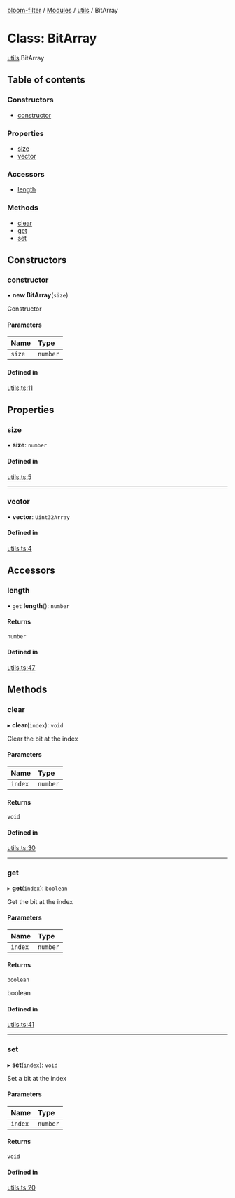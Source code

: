 [bloom-filter](../README.md) / [Modules](../modules.md) / [utils](../modules/utils.md) / BitArray

# Class: BitArray

[utils](../modules/utils.md).BitArray

## Table of contents

### Constructors

- [constructor](utils.BitArray.md#constructor)

### Properties

- [size](utils.BitArray.md#size)
- [vector](utils.BitArray.md#vector)

### Accessors

- [length](utils.BitArray.md#length)

### Methods

- [clear](utils.BitArray.md#clear)
- [get](utils.BitArray.md#get)
- [set](utils.BitArray.md#set)

## Constructors

### constructor

• **new BitArray**(`size`)

Constructor

#### Parameters

| Name | Type |
| :------ | :------ |
| `size` | `number` |

#### Defined in

[utils.ts:11](https://github.com/rymnc/bloom-filter-ts/blob/dfdd230/lib/utils.ts#L11)

## Properties

### size

• **size**: `number`

#### Defined in

[utils.ts:5](https://github.com/rymnc/bloom-filter-ts/blob/dfdd230/lib/utils.ts#L5)

___

### vector

• **vector**: `Uint32Array`

#### Defined in

[utils.ts:4](https://github.com/rymnc/bloom-filter-ts/blob/dfdd230/lib/utils.ts#L4)

## Accessors

### length

• `get` **length**(): `number`

#### Returns

`number`

#### Defined in

[utils.ts:47](https://github.com/rymnc/bloom-filter-ts/blob/dfdd230/lib/utils.ts#L47)

## Methods

### clear

▸ **clear**(`index`): `void`

Clear the bit at the index

#### Parameters

| Name | Type |
| :------ | :------ |
| `index` | `number` |

#### Returns

`void`

#### Defined in

[utils.ts:30](https://github.com/rymnc/bloom-filter-ts/blob/dfdd230/lib/utils.ts#L30)

___

### get

▸ **get**(`index`): `boolean`

Get the bit at the index

#### Parameters

| Name | Type |
| :------ | :------ |
| `index` | `number` |

#### Returns

`boolean`

boolean

#### Defined in

[utils.ts:41](https://github.com/rymnc/bloom-filter-ts/blob/dfdd230/lib/utils.ts#L41)

___

### set

▸ **set**(`index`): `void`

Set a bit at the index

#### Parameters

| Name | Type |
| :------ | :------ |
| `index` | `number` |

#### Returns

`void`

#### Defined in

[utils.ts:20](https://github.com/rymnc/bloom-filter-ts/blob/dfdd230/lib/utils.ts#L20)
